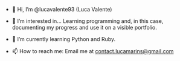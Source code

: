 - 👋 Hi, I’m @lucavalente93 (Luca Valente)

- 👀 I’m interested in...
  Learning programming and, in this case, documenting my progress and use it on a visible portfolio.
  
- 🌱 I’m currently learning
  Python and Ruby.

- 📫 How to reach me:
Email me at contact.lucamarins@gmail.com

<!---
lucavalente93/lucavalente93 is a ✨ special ✨ repository because its `README.md` (this file) appears on your GitHub profile.
You can click the Preview link to take a look at your changes.
--->
